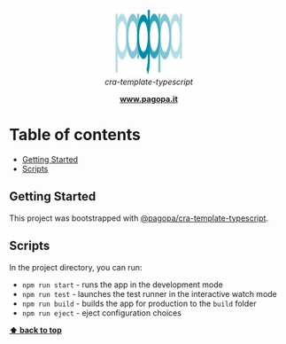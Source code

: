 <p align="center">
  <img src="./src/assets/imgs/pagopa-logo.svg" alt="pagopa-logo" width="120px" height="120px"/>
  <br>
  <i>cra-template-typescript</i>
  <br>
</p>

<p align="center">
  <a href="https://www.pagopa.it"><strong>www.pagopa.it</strong></a>
  <br>
</p>

# Table of contents

- [Getting Started](#getting-started)
- [Scripts](#scripts)

## Getting Started

This project was bootstrapped with [@pagopa/cra-template-typescript](https://github.com/pagopa/cra-template-typescript).

## Scripts

In the project directory, you can run:

- `npm run start` - runs the app in the development mode
- `npm run test` - launches the test runner in the interactive watch mode
- `npm run build` - builds the app for production to the `build` folder
- `npm run eject` - eject configuration choices

**[⬆ back to top](#table-of-contents)**

